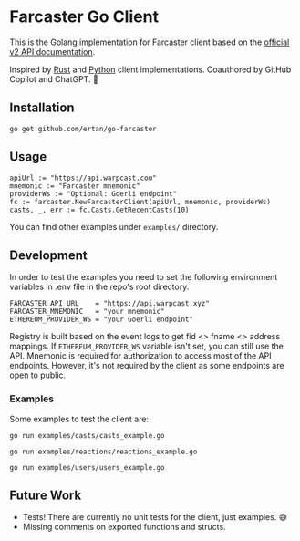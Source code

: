 # Farcaster Go Client
This is the Golang implementation for Farcaster client based on the [official v2 API documentation](https://farcasterxyz.notion.site/Merkle-v2-API-Documentation-c19a9494383a4ce0bd28db6d44d99ea8).

Inspired by [Rust](https://github.com/TheLDB/farcaster-rs) and [Python](https://github.com/a16z/farcaster-py) client implementations. Coauthored by GitHub Copilot and ChatGPT. 🙏

## Installation
```
go get github.com/ertan/go-farcaster
```

## Usage
```
apiUrl := "https://api.warpcast.com"
mnemonic := "Farcaster mnemonic"
providerWs := "Optional: Goerli endpoint"
fc := farcaster.NewFarcasterClient(apiUrl, mnemonic, providerWs)
casts, _, err := fc.Casts.GetRecentCasts(10)
```
You can find other examples under `examples/` directory.

## Development
In order to test the examples you need to set the following environment variables in .env file in the repo's root directory. 
```
FARCASTER_API_URL    = "https://api.warpcast.xyz"
FARCASTER_MNEMONIC   = "your mnemonic"
ETHEREUM_PROVIDER_WS = "your Goerli endpoint"
```
Registry is built based on the event logs to get fid <> fname <> address mappings. If `ETHEREUM_PROVIDER_WS` variable isn't set, you can still use the API. Mnemonic is required for authorization to access most of the API endpoints. However, it's not required by the client as some endpoints are open to public.

### Examples
Some examples to test the client are:
```
go run examples/casts/casts_example.go
```
```
go run examples/reactions/reactions_example.go
```
```
go run examples/users/users_example.go
```

## Future Work
- Tests! There are currently no unit tests for the client, just examples. 😅
- Missing comments on exported functions and structs. 
